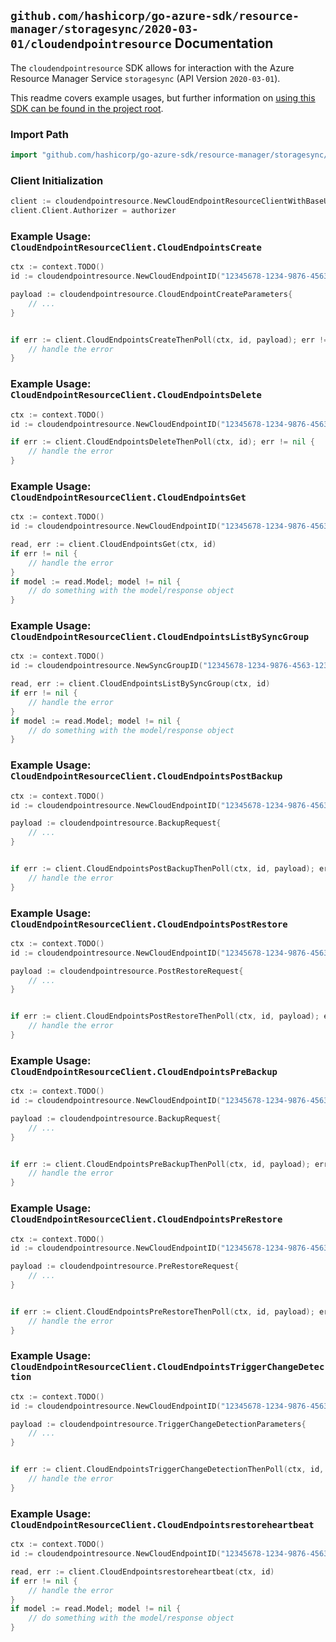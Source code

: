 
## `github.com/hashicorp/go-azure-sdk/resource-manager/storagesync/2020-03-01/cloudendpointresource` Documentation

The `cloudendpointresource` SDK allows for interaction with the Azure Resource Manager Service `storagesync` (API Version `2020-03-01`).

This readme covers example usages, but further information on [using this SDK can be found in the project root](https://github.com/hashicorp/go-azure-sdk/tree/main/docs).

### Import Path

```go
import "github.com/hashicorp/go-azure-sdk/resource-manager/storagesync/2020-03-01/cloudendpointresource"
```


### Client Initialization

```go
client := cloudendpointresource.NewCloudEndpointResourceClientWithBaseURI("https://management.azure.com")
client.Client.Authorizer = authorizer
```


### Example Usage: `CloudEndpointResourceClient.CloudEndpointsCreate`

```go
ctx := context.TODO()
id := cloudendpointresource.NewCloudEndpointID("12345678-1234-9876-4563-123456789012", "example-resource-group", "storageSyncServiceValue", "syncGroupValue", "cloudEndpointValue")

payload := cloudendpointresource.CloudEndpointCreateParameters{
	// ...
}


if err := client.CloudEndpointsCreateThenPoll(ctx, id, payload); err != nil {
	// handle the error
}
```


### Example Usage: `CloudEndpointResourceClient.CloudEndpointsDelete`

```go
ctx := context.TODO()
id := cloudendpointresource.NewCloudEndpointID("12345678-1234-9876-4563-123456789012", "example-resource-group", "storageSyncServiceValue", "syncGroupValue", "cloudEndpointValue")

if err := client.CloudEndpointsDeleteThenPoll(ctx, id); err != nil {
	// handle the error
}
```


### Example Usage: `CloudEndpointResourceClient.CloudEndpointsGet`

```go
ctx := context.TODO()
id := cloudendpointresource.NewCloudEndpointID("12345678-1234-9876-4563-123456789012", "example-resource-group", "storageSyncServiceValue", "syncGroupValue", "cloudEndpointValue")

read, err := client.CloudEndpointsGet(ctx, id)
if err != nil {
	// handle the error
}
if model := read.Model; model != nil {
	// do something with the model/response object
}
```


### Example Usage: `CloudEndpointResourceClient.CloudEndpointsListBySyncGroup`

```go
ctx := context.TODO()
id := cloudendpointresource.NewSyncGroupID("12345678-1234-9876-4563-123456789012", "example-resource-group", "storageSyncServiceValue", "syncGroupValue")

read, err := client.CloudEndpointsListBySyncGroup(ctx, id)
if err != nil {
	// handle the error
}
if model := read.Model; model != nil {
	// do something with the model/response object
}
```


### Example Usage: `CloudEndpointResourceClient.CloudEndpointsPostBackup`

```go
ctx := context.TODO()
id := cloudendpointresource.NewCloudEndpointID("12345678-1234-9876-4563-123456789012", "example-resource-group", "storageSyncServiceValue", "syncGroupValue", "cloudEndpointValue")

payload := cloudendpointresource.BackupRequest{
	// ...
}


if err := client.CloudEndpointsPostBackupThenPoll(ctx, id, payload); err != nil {
	// handle the error
}
```


### Example Usage: `CloudEndpointResourceClient.CloudEndpointsPostRestore`

```go
ctx := context.TODO()
id := cloudendpointresource.NewCloudEndpointID("12345678-1234-9876-4563-123456789012", "example-resource-group", "storageSyncServiceValue", "syncGroupValue", "cloudEndpointValue")

payload := cloudendpointresource.PostRestoreRequest{
	// ...
}


if err := client.CloudEndpointsPostRestoreThenPoll(ctx, id, payload); err != nil {
	// handle the error
}
```


### Example Usage: `CloudEndpointResourceClient.CloudEndpointsPreBackup`

```go
ctx := context.TODO()
id := cloudendpointresource.NewCloudEndpointID("12345678-1234-9876-4563-123456789012", "example-resource-group", "storageSyncServiceValue", "syncGroupValue", "cloudEndpointValue")

payload := cloudendpointresource.BackupRequest{
	// ...
}


if err := client.CloudEndpointsPreBackupThenPoll(ctx, id, payload); err != nil {
	// handle the error
}
```


### Example Usage: `CloudEndpointResourceClient.CloudEndpointsPreRestore`

```go
ctx := context.TODO()
id := cloudendpointresource.NewCloudEndpointID("12345678-1234-9876-4563-123456789012", "example-resource-group", "storageSyncServiceValue", "syncGroupValue", "cloudEndpointValue")

payload := cloudendpointresource.PreRestoreRequest{
	// ...
}


if err := client.CloudEndpointsPreRestoreThenPoll(ctx, id, payload); err != nil {
	// handle the error
}
```


### Example Usage: `CloudEndpointResourceClient.CloudEndpointsTriggerChangeDetection`

```go
ctx := context.TODO()
id := cloudendpointresource.NewCloudEndpointID("12345678-1234-9876-4563-123456789012", "example-resource-group", "storageSyncServiceValue", "syncGroupValue", "cloudEndpointValue")

payload := cloudendpointresource.TriggerChangeDetectionParameters{
	// ...
}


if err := client.CloudEndpointsTriggerChangeDetectionThenPoll(ctx, id, payload); err != nil {
	// handle the error
}
```


### Example Usage: `CloudEndpointResourceClient.CloudEndpointsrestoreheartbeat`

```go
ctx := context.TODO()
id := cloudendpointresource.NewCloudEndpointID("12345678-1234-9876-4563-123456789012", "example-resource-group", "storageSyncServiceValue", "syncGroupValue", "cloudEndpointValue")

read, err := client.CloudEndpointsrestoreheartbeat(ctx, id)
if err != nil {
	// handle the error
}
if model := read.Model; model != nil {
	// do something with the model/response object
}
```
